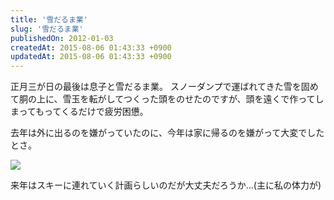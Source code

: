 ```yaml
---
title: '雪だるま業'
slug: '雪だるま業'
publishedOn: 2012-01-03
createdAt: 2015-08-06 01:43:33 +0900
updatedAt: 2015-08-06 01:43:33 +0900
---
```

正月三が日の最後は息子と雪だるま業。
スノーダンプで運ばれてきた雪を固めて胴の上に、雪玉を転がしてつくった頭をのせたのですが、頭を遠くで作ってしまってもってくるだけで疲労困憊。

去年は外に出るのを嫌がっていたのに、今年は家に帰るのを嫌がって大変でしたとさ。

[<img src='https://s1.i1.picplzthumbs.com/upload/img/7f/a1/5a/7fa15a84b909bfb15efbb30fedd88261a7312972_400r.jpg'/>](https://picplz.com/user/kenchan/pic/3jv39/)

来年はスキーに連れていく計画らしいのだが大丈夫だろうか…(主に私の体力が)
